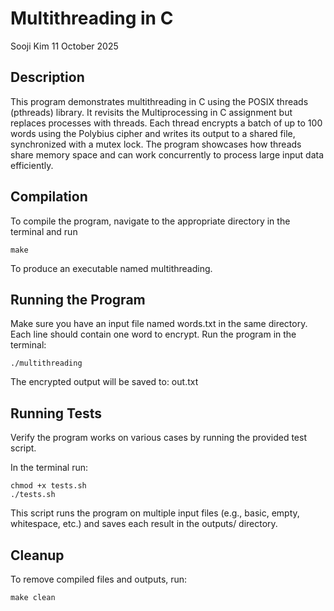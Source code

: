 # Multithreading in C
Sooji Kim
11 October 2025

## Description
This program demonstrates multithreading in C using the POSIX threads (pthreads) library.
It revisits the Multiprocessing in C assignment but replaces processes with threads. Each thread encrypts a batch of up to 100 words using the Polybius cipher and writes its output to a shared file, synchronized with a mutex lock.
The program showcases how threads share memory space and can work concurrently to process large input data efficiently.

## Compilation
To compile the program, navigate to the appropriate directory in the terminal and run
```angular2html
make
```
To produce an executable named multithreading.

## Running the Program
Make sure you have an input file named words.txt in the same directory.
Each line should contain one word to encrypt.
Run the program in the terminal:
```
./multithreading
```
The encrypted output will be saved to:
out.txt


## Running Tests
Verify the program works on various cases by running the provided test script.

In the terminal run:
```angular2html
chmod +x tests.sh
./tests.sh
```
This script runs the program on multiple input files (e.g., basic, empty, whitespace, etc.)
and saves each result in the outputs/ directory.

## Cleanup
To remove compiled files and outputs, run:
```
make clean
```